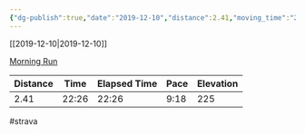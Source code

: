 ```yaml
---
{"dg-publish":true,"date":"2019-12-10","distance":2.41,"moving_time":"22:26","elapsed_time":"22:26","pace":"9:18","total_elevation_gain":225,"url":"https://www.strava.com/activities/2927361211","permalink":"/01-personal/strava/2019-12-10-morning-run/","dgPassFrontmatter":true}
---
```



[[2019-12-10\|2019-12-10]]

[Morning Run](https://www.strava.com/activities/2927361211)

| Distance | Time  | Elapsed Time | Pace | Elevation |
| -------- | ----- | ------------ | ---- | --------- |
| 2.41     | 22:26 | 22:26        | 9:18 | 225       |




#strava
